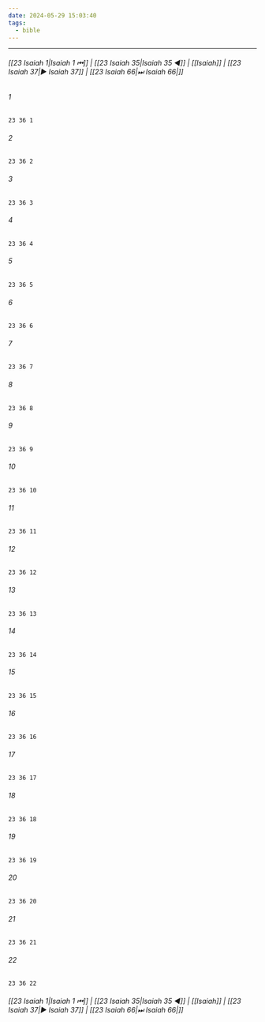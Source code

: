 ```yaml
---
date: 2024-05-29 15:03:40
tags:
  - bible
---
```

___

###### [[23 Isaiah 1|Isaiah 1 ⏮]] | [[23 Isaiah 35|Isaiah 35 ◀]] | [[Isaiah]] | [[23 Isaiah 37|▶ Isaiah 37]] | [[23 Isaiah 66|⏭ Isaiah 66|]]

###### 1
``` verse
23 36 1 
```
###### 2
``` verse
23 36 2 
```
###### 3
``` verse
23 36 3 
```
###### 4
``` verse
23 36 4 
```
###### 5
``` verse
23 36 5 
```
###### 6
``` verse
23 36 6 
```
###### 7
``` verse
23 36 7 
```
###### 8
``` verse
23 36 8 
```
###### 9
``` verse
23 36 9 
```
###### 10
``` verse
23 36 10 
```
###### 11
``` verse
23 36 11 
```
###### 12
``` verse
23 36 12 
```
###### 13
``` verse
23 36 13 
```
###### 14
``` verse
23 36 14 
```
###### 15
``` verse
23 36 15 
```
###### 16
``` verse
23 36 16 
```
###### 17
``` verse
23 36 17 
```
###### 18
``` verse
23 36 18 
```
###### 19
``` verse
23 36 19 
```
###### 20
``` verse
23 36 20 
```
###### 21
``` verse
23 36 21 
```
###### 22
``` verse
23 36 22 
```

###### [[23 Isaiah 1|Isaiah 1 ⏮]] | [[23 Isaiah 35|Isaiah 35 ◀]] | [[Isaiah]] | [[23 Isaiah 37|▶ Isaiah 37]] | [[23 Isaiah 66|⏭ Isaiah 66|]]

